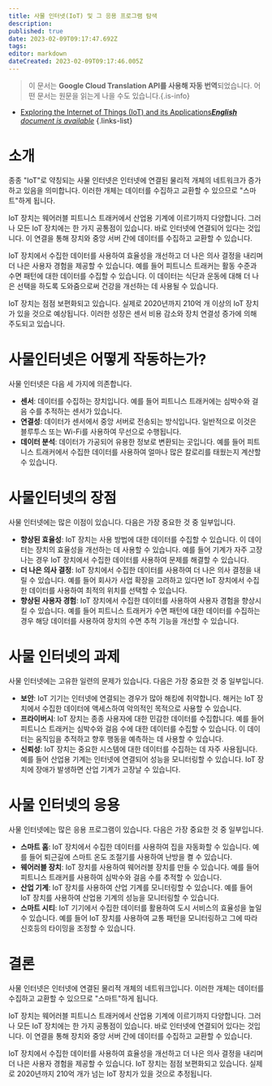 ```yaml
---
title: 사물 인터넷(IoT) 및 그 응용 프로그램 탐색
description: 
published: true
date: 2023-02-09T09:17:47.692Z
tags: 
editor: markdown
dateCreated: 2023-02-09T09:17:46.005Z
---
```


> 이 문서는 **Google Cloud Translation API를 사용해 자동 번역**되었습니다.
어떤 문서는 원문을 읽는게 나을 수도 있습니다.{.is-info}



- [Exploring the Internet of Things (IoT) and its Applications***English** document is available*](/en/Knowledge-base/Common/exploring-the-internet-of-things-iot-and-its-applications)
{.links-list}


# 소개

종종 "IoT"로 약칭되는 사물 인터넷은 인터넷에 연결된 물리적 개체의 네트워크가 증가하고 있음을 의미합니다. 이러한 개체는 데이터를 수집하고 교환할 수 있으므로 "스마트"하게 됩니다.

IoT 장치는 웨어러블 피트니스 트래커에서 산업용 기계에 이르기까지 다양합니다. 그러나 모든 IoT 장치에는 한 가지 공통점이 있습니다. 바로 인터넷에 연결되어 있다는 것입니다. 이 연결을 통해 장치와 중앙 서버 간에 데이터를 수집하고 교환할 수 있습니다.

IoT 장치에서 수집한 데이터를 사용하여 효율성을 개선하고 더 나은 의사 결정을 내리며 더 나은 사용자 경험을 제공할 수 있습니다. 예를 들어 피트니스 트래커는 활동 수준과 수면 패턴에 대한 데이터를 수집할 수 있습니다. 이 데이터는 식단과 운동에 대해 더 나은 선택을 하도록 도와줌으로써 건강을 개선하는 데 사용될 수 있습니다.

IoT 장치는 점점 보편화되고 있습니다. 실제로 2020년까지 210억 개 이상의 IoT 장치가 있을 것으로 예상됩니다. 이러한 성장은 센서 비용 감소와 장치 연결성 증가에 의해 주도되고 있습니다.

# 사물인터넷은 어떻게 작동하는가?

사물 인터넷은 다음 세 가지에 의존합니다.

- **센서**: 데이터를 수집하는 장치입니다. 예를 들어 피트니스 트래커에는 심박수와 걸음 수를 추적하는 센서가 있습니다.
- **연결성**: 데이터가 센서에서 중앙 서버로 전송되는 방식입니다. 일반적으로 이것은 블루투스 또는 Wi-Fi를 사용하여 무선으로 수행됩니다.
- **데이터 분석**: 데이터가 가공되어 유용한 정보로 변환되는 곳입니다. 예를 들어 피트니스 트래커에서 수집한 데이터를 사용하여 얼마나 많은 칼로리를 태웠는지 계산할 수 있습니다.

# 사물인터넷의 장점

사물 인터넷에는 많은 이점이 있습니다. 다음은 가장 중요한 것 중 일부입니다.

- **향상된 효율성**: IoT 장치는 사용 방법에 대한 데이터를 수집할 수 있습니다. 이 데이터는 장치의 효율성을 개선하는 데 사용할 수 있습니다. 예를 들어 기계가 자주 고장나는 경우 IoT 장치에서 수집한 데이터를 사용하여 문제를 해결할 수 있습니다.
- **더 나은 의사 결정**: IoT 장치에서 수집한 데이터를 사용하여 더 나은 의사 결정을 내릴 수 있습니다. 예를 들어 회사가 사업 확장을 고려하고 있다면 IoT 장치에서 수집한 데이터를 사용하여 최적의 위치를 선택할 수 있습니다.
- **향상된 사용자 경험**: IoT 장치에서 수집한 데이터를 사용하여 사용자 경험을 향상시킬 수 있습니다. 예를 들어 피트니스 트래커가 수면 패턴에 대한 데이터를 수집하는 경우 해당 데이터를 사용하여 장치의 수면 추적 기능을 개선할 수 있습니다.

# 사물 인터넷의 과제

사물 인터넷에는 고유한 일련의 문제가 있습니다. 다음은 가장 중요한 것 중 일부입니다.

- **보안**: IoT 기기는 인터넷에 연결되는 경우가 많아 해킹에 취약합니다. 해커는 IoT 장치에서 수집한 데이터에 액세스하여 악의적인 목적으로 사용할 수 있습니다.
- **프라이버시**: IoT 장치는 종종 사용자에 대한 민감한 데이터를 수집합니다. 예를 들어 피트니스 트래커는 심박수와 걸음 수에 대한 데이터를 수집할 수 있습니다. 이 데이터는 움직임을 추적하고 향후 행동을 예측하는 데 사용할 수 있습니다.
- **신뢰성**: IoT 장치는 중요한 시스템에 대한 데이터를 수집하는 데 자주 사용됩니다. 예를 들어 산업용 기계는 인터넷에 연결되어 성능을 모니터링할 수 있습니다. IoT 장치에 장애가 발생하면 산업 기계가 고장날 수 있습니다.

# 사물 인터넷의 응용

사물 인터넷에는 많은 응용 프로그램이 있습니다. 다음은 가장 중요한 것 중 일부입니다.

- **스마트 홈**: IoT 장치에서 수집한 데이터를 사용하여 집을 자동화할 수 있습니다. 예를 들어 퇴근길에 스마트 온도 조절기를 사용하여 난방을 켤 수 있습니다.
- **웨어러블 장치**: IoT 장치를 사용하여 웨어러블 장치를 만들 수 있습니다. 예를 들어 피트니스 트래커를 사용하여 심박수와 걸음 수를 추적할 수 있습니다.
- **산업 기계**: IoT 장치를 사용하여 산업 기계를 모니터링할 수 있습니다. 예를 들어 IoT 장치를 사용하여 산업용 기계의 성능을 모니터링할 수 있습니다.
- **스마트 시티**: IoT 기기에서 수집한 데이터를 활용하여 도시 서비스의 효율성을 높일 수 있습니다. 예를 들어 IoT 장치를 사용하여 교통 패턴을 모니터링하고 그에 따라 신호등의 타이밍을 조정할 수 있습니다.

# 결론

사물 인터넷은 인터넷에 연결된 물리적 개체의 네트워크입니다. 이러한 개체는 데이터를 수집하고 교환할 수 있으므로 "스마트"하게 됩니다.

IoT 장치는 웨어러블 피트니스 트래커에서 산업용 기계에 이르기까지 다양합니다. 그러나 모든 IoT 장치에는 한 가지 공통점이 있습니다. 바로 인터넷에 연결되어 있다는 것입니다. 이 연결을 통해 장치와 중앙 서버 간에 데이터를 수집하고 교환할 수 있습니다.

IoT 장치에서 수집한 데이터를 사용하여 효율성을 개선하고 더 나은 의사 결정을 내리며 더 나은 사용자 경험을 제공할 수 있습니다. IoT 장치는 점점 보편화되고 있습니다. 실제로 2020년까지 210억 개가 넘는 IoT 장치가 있을 것으로 추정됩니다.
